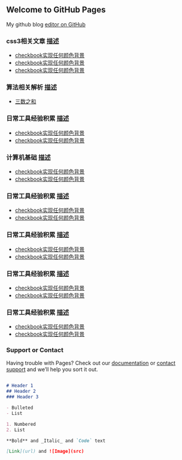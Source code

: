 ## Welcome to GitHub Pages

My github blog [editor on GitHub](https://github.com/lernalot/Lernalot.GitHub.io)


### css3相关文章 [描述](https://github.com/lernalot/Lernalot.GitHub.io/tree/main/source/css3Source)
- [checkbook实现任何颜色背景](https://github.com/lernalot/Lernalot.GitHub.io/blob/main/source/css3Source/checkbook%E5%AE%9E%E7%8E%B0%E4%BB%BB%E4%BD%95%E9%A2%9C%E8%89%B2%E8%83%8C%E6%99%AF.md)
- [checkbook实现任何颜色背景](https://github.com/lernalot/Lernalot.GitHub.io/blob/main/source/css3Source/checkbook%E5%AE%9E%E7%8E%B0%E4%BB%BB%E4%BD%95%E9%A2%9C%E8%89%B2%E8%83%8C%E6%99%AF.md)
- [checkbook实现任何颜色背景](https://github.com/lernalot/Lernalot.GitHub.io/blob/main/source/css3Source/checkbook%E5%AE%9E%E7%8E%B0%E4%BB%BB%E4%BD%95%E9%A2%9C%E8%89%B2%E8%83%8C%E6%99%AF.md)





### 算法相关解析 [描述](https://github.com/lernalot/Lernalot.GitHub.io/tree/main/source/algorithmSource)
- [三数之和](https://github.com/lernalot/Lernalot.GitHub.io/blob/main/source/algorithmSource/a.mdd)





### 日常工具经验积累 [描述](https://github.com/lernalot/Lernalot.GitHub.io/tree/main/source/css3Source)
- [checkbook实现任何颜色背景](https://github.com/lernalot/Lernalot.GitHub.io/blob/main/source/css3Source/checkbook%E5%AE%9E%E7%8E%B0%E4%BB%BB%E4%BD%95%E9%A2%9C%E8%89%B2%E8%83%8C%E6%99%AF.md)
- [checkbook实现任何颜色背景](https://github.com/lernalot/Lernalot.GitHub.io/blob/main/source/css3Source/checkbook%E5%AE%9E%E7%8E%B0%E4%BB%BB%E4%BD%95%E9%A2%9C%E8%89%B2%E8%83%8C%E6%99%AF.md)





### 计算机基础 [描述](https://github.com/lernalot/Lernalot.GitHub.io/tree/main/source/css3Source)
- [checkbook实现任何颜色背景](https://github.com/lernalot/Lernalot.GitHub.io/blob/main/source/css3Source/checkbook%E5%AE%9E%E7%8E%B0%E4%BB%BB%E4%BD%95%E9%A2%9C%E8%89%B2%E8%83%8C%E6%99%AF.md)
- [checkbook实现任何颜色背景](https://github.com/lernalot/Lernalot.GitHub.io/blob/main/source/css3Source/checkbook%E5%AE%9E%E7%8E%B0%E4%BB%BB%E4%BD%95%E9%A2%9C%E8%89%B2%E8%83%8C%E6%99%AF.md)






### 日常工具经验积累 [描述](https://github.com/lernalot/Lernalot.GitHub.io/tree/main/source/css3Source)
- [checkbook实现任何颜色背景](https://github.com/lernalot/Lernalot.GitHub.io/blob/main/source/css3Source/checkbook%E5%AE%9E%E7%8E%B0%E4%BB%BB%E4%BD%95%E9%A2%9C%E8%89%B2%E8%83%8C%E6%99%AF.md)
- [checkbook实现任何颜色背景](https://github.com/lernalot/Lernalot.GitHub.io/blob/main/source/css3Source/checkbook%E5%AE%9E%E7%8E%B0%E4%BB%BB%E4%BD%95%E9%A2%9C%E8%89%B2%E8%83%8C%E6%99%AF.md)






### 日常工具经验积累 [描述](https://github.com/lernalot/Lernalot.GitHub.io/tree/main/source/css3Source)
- [checkbook实现任何颜色背景](https://github.com/lernalot/Lernalot.GitHub.io/blob/main/source/css3Source/checkbook%E5%AE%9E%E7%8E%B0%E4%BB%BB%E4%BD%95%E9%A2%9C%E8%89%B2%E8%83%8C%E6%99%AF.md)
- [checkbook实现任何颜色背景](https://github.com/lernalot/Lernalot.GitHub.io/blob/main/source/css3Source/checkbook%E5%AE%9E%E7%8E%B0%E4%BB%BB%E4%BD%95%E9%A2%9C%E8%89%B2%E8%83%8C%E6%99%AF.md)






### 日常工具经验积累 [描述](https://github.com/lernalot/Lernalot.GitHub.io/tree/main/source/css3Source)
- [checkbook实现任何颜色背景](https://github.com/lernalot/Lernalot.GitHub.io/blob/main/source/css3Source/checkbook%E5%AE%9E%E7%8E%B0%E4%BB%BB%E4%BD%95%E9%A2%9C%E8%89%B2%E8%83%8C%E6%99%AF.md)
- [checkbook实现任何颜色背景](https://github.com/lernalot/Lernalot.GitHub.io/blob/main/source/css3Source/checkbook%E5%AE%9E%E7%8E%B0%E4%BB%BB%E4%BD%95%E9%A2%9C%E8%89%B2%E8%83%8C%E6%99%AF.md)





### 日常工具经验积累 [描述](https://github.com/lernalot/Lernalot.GitHub.io/tree/main/source/css3Source)
- [checkbook实现任何颜色背景](https://github.com/lernalot/Lernalot.GitHub.io/blob/main/source/css3Source/checkbook%E5%AE%9E%E7%8E%B0%E4%BB%BB%E4%BD%95%E9%A2%9C%E8%89%B2%E8%83%8C%E6%99%AF.md)
- [checkbook实现任何颜色背景](https://github.com/lernalot/Lernalot.GitHub.io/blob/main/source/css3Source/checkbook%E5%AE%9E%E7%8E%B0%E4%BB%BB%E4%BD%95%E9%A2%9C%E8%89%B2%E8%83%8C%E6%99%AF.md)


### Support or Contact

Having trouble with Pages? Check out our [documentation](https://docs.github.com/categories/github-pages-basics/) or [contact support](https://support.github.com/contact) and we’ll help you sort it out.


```markdown

# Header 1
## Header 2
### Header 3

- Bulleted
- List

1. Numbered
2. List

**Bold** and _Italic_ and `Code` text

[Link](url) and ![Image](src)
```